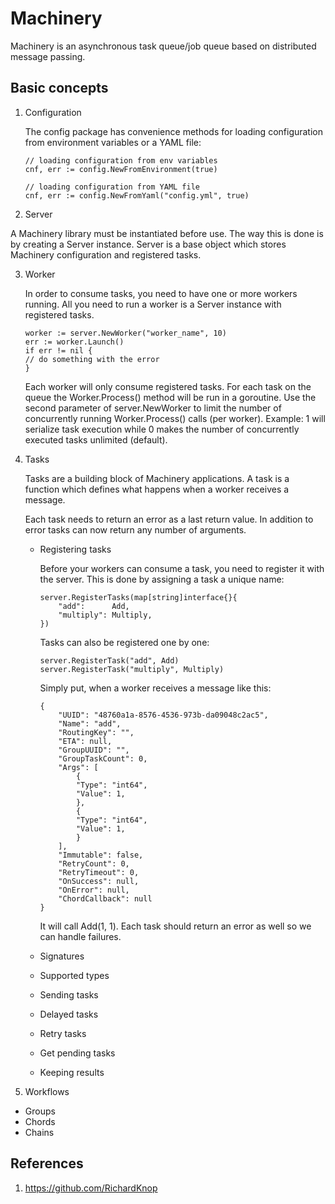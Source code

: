# Machinery

Machinery is an asynchronous task queue/job queue based on distributed message passing.

## Basic concepts

1. Configuration

    The config package has convenience methods for loading configuration from environment variables or a YAML file:

    ```
    // loading configuration from env variables
    cnf, err := config.NewFromEnvironment(true)

    // loading configuration from YAML file
    cnf, err := config.NewFromYaml("config.yml", true)
    ```

2. Server

A Machinery library must be instantiated before use. The way this is done is by creating a Server instance. Server is a base object which stores Machinery configuration and registered tasks.

3. Worker

    In order to consume tasks, you need to have one or more workers running. All you need to run a worker is a Server instance with registered tasks.

    ```
    worker := server.NewWorker("worker_name", 10)
    err := worker.Launch()
    if err != nil {
    // do something with the error
    }
    ```

    Each worker will only consume registered tasks. For each task on the queue the Worker.Process() method will be run in a goroutine. Use the second parameter of server.NewWorker to limit the number of concurrently running Worker.Process() calls (per worker). Example: 1 will serialize task execution while 0 makes the number of concurrently executed tasks unlimited (default).

4. Tasks

    Tasks are a building block of Machinery applications. A task is a function which defines what happens when a worker receives a message.

    Each task needs to return an error as a last return value. In addition to error tasks can now return any number of arguments.

    - Registering tasks

        Before your workers can consume a task, you need to register it with the server. This is done by assigning a task a unique name:

        ```
        server.RegisterTasks(map[string]interface{}{
            "add":      Add,
            "multiply": Multiply,
        })
        ```

        Tasks can also be registered one by one:

        ```
        server.RegisterTask("add", Add)
        server.RegisterTask("multiply", Multiply)
        ```

        Simply put, when a worker receives a message like this:

        ```
        {
            "UUID": "48760a1a-8576-4536-973b-da09048c2ac5",
            "Name": "add",
            "RoutingKey": "",
            "ETA": null,
            "GroupUUID": "",
            "GroupTaskCount": 0,
            "Args": [
                {
                "Type": "int64",
                "Value": 1,
                },
                {
                "Type": "int64",
                "Value": 1,
                }
            ],
            "Immutable": false,
            "RetryCount": 0,
            "RetryTimeout": 0,
            "OnSuccess": null,
            "OnError": null,
            "ChordCallback": null
        }
        ```

        It will call Add(1, 1). Each task should return an error as well so we can handle failures.

    - Signatures
    - Supported types
    - Sending tasks
    - Delayed tasks
    - Retry tasks
    - Get pending tasks
    - Keeping results

5. Workflows

- Groups
- Chords
- Chains

## References

1. https://github.com/RichardKnop
